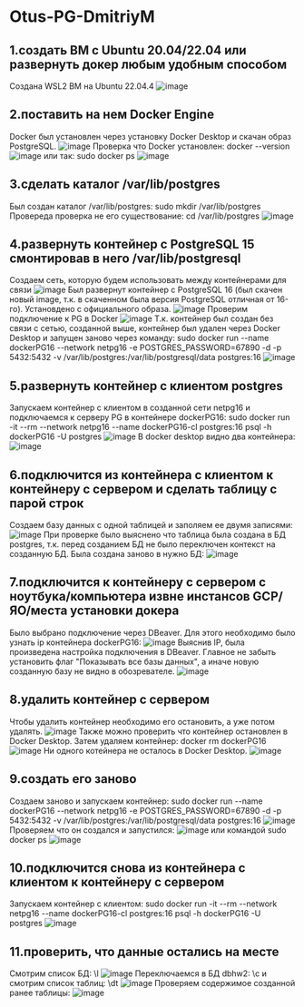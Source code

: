 # Otus-PG-DmitriyM
## 1.создать ВМ с Ubuntu 20.04/22.04 или развернуть докер любым удобным способом
Создана WSL2 ВМ на Ubuntu 22.04.4
![image](https://github.com/md31git/Otus-PG-DmitriyM/assets/108184930/0c0bcc10-00f3-4277-86fb-d21289f7485c)
## 2.поставить на нем Docker Engine
Docker был установлен через установку Docker Desktop и скачан образ PostgreSQL.
![image](https://github.com/md31git/Otus-PG-DmitriyM/assets/108184930/2d49e1ae-8dac-4bbb-9e88-65cc9aa39c33)
Проверка что Docker установлен:
docker --version
![image](https://github.com/md31git/Otus-PG-DmitriyM/assets/108184930/48e1f242-9e07-4e90-976e-cc3a0ca3b7ec)
или так: sudo docker ps
![image](https://github.com/md31git/Otus-PG-DmitriyM/assets/108184930/76d925e0-2052-4732-9e83-b120df77eadd)
## 3.сделать каталог /var/lib/postgres
Был создан каталог /var/lib/postgres: sudo mkdir /var/lib/postgres
Провереда проверка не его существование: cd /var/lib/postgres
![image](https://github.com/md31git/Otus-PG-DmitriyM/assets/108184930/c7cc30ee-b820-49c4-ae5e-19c13c0947e2)
## 4.развернуть контейнер с PostgreSQL 15 смонтировав в него /var/lib/postgresql
Создаем сеть, которую будем использовать между контейнерами для связи
![image](https://github.com/md31git/Otus-PG-DmitriyM/assets/108184930/0154ba85-2eda-42ad-926a-33e61f64b07f)
Был развернут контейнер с PostgreSQL 16 (был скачен новый image, т.к. в скаченном была версия PostgreSQL отличная от 16-го). Установдено с официального образа.
![image](https://github.com/md31git/Otus-PG-DmitriyM/assets/108184930/1bc550ee-31c3-4f3d-94e0-b752d9214643)
Проверим подключение к PG в Docker
![image](https://github.com/md31git/Otus-PG-DmitriyM/assets/108184930/27c208f9-0f32-4435-9556-953489727297)
Т.к. контейнер был создан без связи с сетью, созданной выше, контейнер был удален через Docker Desktop и запущен заново через команду:
sudo docker run --name dockerPG16 --network netpg16 -e POSTGRES_PASSWORD=67890 -d -p 5432:5432 -v /var/lib/postgres:/var/lib/postgresql/data postgres:16
![image](https://github.com/md31git/Otus-PG-DmitriyM/assets/108184930/636a9d86-6174-41df-8c77-fd9de8889837)
## 5.развернуть контейнер с клиентом postgres
Запускаем контейнер с клиентом в созданной сети netpg16 и подключаемся к серверу PG в контейнере dockerPG16:
sudo docker run -it --rm --network netpg16 --name dockerPG16-cl postgres:16 psql -h dockerPG16 -U postgres
![image](https://github.com/md31git/Otus-PG-DmitriyM/assets/108184930/8d569b21-a43e-43dc-82bb-620dbbd5be71)
В docker desktop видно два контейнера:
![image](https://github.com/md31git/Otus-PG-DmitriyM/assets/108184930/e27d49b1-e705-431f-975b-568859152dd0)
## 6.подключится из контейнера с клиентом к контейнеру с сервером и сделать таблицу с парой строк
Создаем базу данных с одной таблицей и заполяем ее двумя записями:
![image](https://github.com/md31git/Otus-PG-DmitriyM/assets/108184930/450839e0-6e1d-434c-92db-94735599304f)
При проверке было выяснено что таблица была создана в БД postgres, т.к. перед созданием БД не было переключен контекст на созданную БД. Была создана заново в нужно БД:
![image](https://github.com/md31git/Otus-PG-DmitriyM/assets/108184930/bc79c351-2da0-410a-8ffa-82de29dced52)
## 7.подключится к контейнеру с сервером с ноутбука/компьютера извне инстансов GCP/ЯО/места установки докера
Было выбрано подключение через DBeaver. Для этого необходимо было узнать ip контейнера dockerPG16:
![image](https://github.com/md31git/Otus-PG-DmitriyM/assets/108184930/37f2a89f-856c-4ac3-9bac-5f02c9919dd9)
Выяснив IP, была произведена настройка подключения в DBeaver. Главное не забыть установить флаг "Показывать все базы данных", а иначе новую созданную базу не видно в обозревателе.
![image](https://github.com/md31git/Otus-PG-DmitriyM/assets/108184930/9effe528-498f-46a6-b07e-495ba20b69ab)
## 8.удалить контейнер с сервером
Чтобы удалить контейнер необходимо его остановить, а уже потом удалять.
![image](https://github.com/md31git/Otus-PG-DmitriyM/assets/108184930/c10606ca-be4a-4fbc-92d2-9b0b6db05ef4)
Также можно проверить что контейнер остановлен в Docker Desktop.
Затем удаляем контейнер: docker rm dockerPG16
![image](https://github.com/md31git/Otus-PG-DmitriyM/assets/108184930/39e6b2c3-3e44-4543-bca1-eff205d21d19)
Ни одного котейнера не осталось в Docker Desktop.
![image](https://github.com/md31git/Otus-PG-DmitriyM/assets/108184930/2f65352f-33af-4747-b02b-d5d1bd3b30a2)
## 9.создать его заново
Создаем заново и запускаем контейнер:
sudo docker run --name dockerPG16 --network netpg16 -e POSTGRES_PASSWORD=67890 -d -p 5432:5432 -v /var/lib/postgres:/var/lib/postgresql/data postgres:16
![image](https://github.com/md31git/Otus-PG-DmitriyM/assets/108184930/124806cd-1af3-4dce-8984-07d89b42ae53)
Проверяем что он создался и запустился:
![image](https://github.com/md31git/Otus-PG-DmitriyM/assets/108184930/96aedb03-76f4-472a-9d7c-5395c91faab6)
или командой sudo docker ps
![image](https://github.com/md31git/Otus-PG-DmitriyM/assets/108184930/51c1125f-a3bb-4fa6-936c-be832a45ab7e)
## 10.подключится снова из контейнера с клиентом к контейнеру с сервером
Запускаем контейнер с клиентом:
sudo docker run -it --rm --network netpg16 --name dockerPG16-cl postgres:16 psql -h dockerPG16 -U postgres
![image](https://github.com/md31git/Otus-PG-DmitriyM/assets/108184930/7c79dd98-26e3-410a-aaa0-15b00fca9c0b)
## 11.проверить, что данные остались на месте
Смотрим список БД: \l
![image](https://github.com/md31git/Otus-PG-DmitriyM/assets/108184930/ac9801e3-c382-4d80-87c1-140048539799)
Переключаемся в БД dbhw2: \c и смотрим список таблиц: \dt
![image](https://github.com/md31git/Otus-PG-DmitriyM/assets/108184930/cc2555e7-01de-49bb-b164-706d359721da)
Проверяем содержимое созданной ранее таблицы:
![image](https://github.com/md31git/Otus-PG-DmitriyM/assets/108184930/28610a0c-f17c-442f-a063-a3daa2ab1702)
